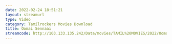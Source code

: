 ```yaml
---
date: 2022-02-24 18:51:21
layout: streamurl
type: Video
category: Tamilrockers Movies Download
title: Oomai Sennaai
streamcode: http://103.133.135.242/Data/movies/TAMIL%20MOVIES/2022/Oomai%20Sennaai%20%282021%29/Oomai%20Sennaai%20%282021%29.mp4
---
```

